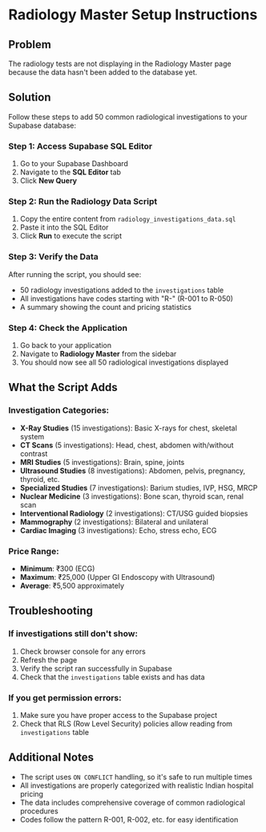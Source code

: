 # Radiology Master Setup Instructions

## Problem
The radiology tests are not displaying in the Radiology Master page because the data hasn't been added to the database yet.

## Solution
Follow these steps to add 50 common radiological investigations to your Supabase database:

### Step 1: Access Supabase SQL Editor
1. Go to your Supabase Dashboard
2. Navigate to the **SQL Editor** tab
3. Click **New Query**

### Step 2: Run the Radiology Data Script
1. Copy the entire content from `radiology_investigations_data.sql`
2. Paste it into the SQL Editor
3. Click **Run** to execute the script

### Step 3: Verify the Data
After running the script, you should see:
- 50 radiology investigations added to the `investigations` table
- All investigations have codes starting with "R-" (R-001 to R-050)
- A summary showing the count and pricing statistics

### Step 4: Check the Application
1. Go back to your application
2. Navigate to **Radiology Master** from the sidebar
3. You should now see all 50 radiological investigations displayed

## What the Script Adds

### Investigation Categories:
- **X-Ray Studies** (15 investigations): Basic X-rays for chest, skeletal system
- **CT Scans** (5 investigations): Head, chest, abdomen with/without contrast
- **MRI Studies** (5 investigations): Brain, spine, joints
- **Ultrasound Studies** (8 investigations): Abdomen, pelvis, pregnancy, thyroid, etc.
- **Specialized Studies** (7 investigations): Barium studies, IVP, HSG, MRCP
- **Nuclear Medicine** (3 investigations): Bone scan, thyroid scan, renal scan
- **Interventional Radiology** (2 investigations): CT/USG guided biopsies
- **Mammography** (2 investigations): Bilateral and unilateral
- **Cardiac Imaging** (3 investigations): Echo, stress echo, ECG

### Price Range:
- **Minimum**: ₹300 (ECG)
- **Maximum**: ₹25,000 (Upper GI Endoscopy with Ultrasound)
- **Average**: ₹5,500 approximately

## Troubleshooting

### If investigations still don't show:
1. Check browser console for any errors
2. Refresh the page
3. Verify the script ran successfully in Supabase
4. Check that the `investigations` table exists and has data

### If you get permission errors:
1. Make sure you have proper access to the Supabase project
2. Check that RLS (Row Level Security) policies allow reading from `investigations` table

## Additional Notes
- The script uses `ON CONFLICT` handling, so it's safe to run multiple times
- All investigations are properly categorized with realistic Indian hospital pricing
- The data includes comprehensive coverage of common radiological procedures
- Codes follow the pattern R-001, R-002, etc. for easy identification 